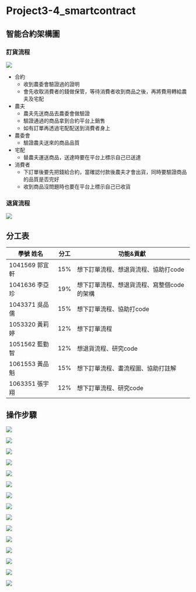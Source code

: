 # Project3-4_smartcontract

## 智能合約架構圖
### 訂貨流程
![](https://i.imgur.com/GXk5hL4.png)
* 合約
  * 收到農委會驗證過的證明
  * 會先收取消費者的錢做保管，等待消費者收到商品之後，再將費用轉給農夫及宅配
* 農夫
  * 農夫先送商品去農委會做驗證
  * 驗證通過的商品拿到合約平台上銷售
  * 如有訂單再透過宅配配送到消費者身上
* 農委會
  * 驗證農夫送來的商品品質
* 宅配
  * 替農夫運送商品，送達時要在平台上標示自己已送達
* 消費者
  * 下訂單後要先把錢給合約，當確認付款後農夫才會出貨，同時要驗證商品的品質是否完好
  * 收到商品沒問題時也要在平台上標示自己已收貨

### 退貨流程
![](https://i.imgur.com/xnOQmmo.png)

## 分工表

學號   姓名	   |	分工    |	功能&貢獻
| -------------- | ------ | ------------------------- |
1041569 郭宜軒	   |	15%	|	想下訂單流程、想退貨流程、協助打code
1041636 李亞珍	   |	19% |	想下訂單流程、想退貨流程、寫整個code的架構
1043371 吳品儒	   |	15%	|	想下訂單流程、協助打code
1053320 黃莉婷	   |	12%	|	想下訂單流程
1051562 藍勤智	   |	12%	|	想退貨流程、研究code
1061553 黃品魁	   |	15%	|	想下訂單流程、畫流程圖、協助打註解
1063351 張宇翔	   |	12%	|	想下訂單流程、研究code

## 操作步驟


![](https://i.imgur.com/N80pkLM.png)

![](https://i.imgur.com/r3qgtyR.png)

![](https://i.imgur.com/iCWrO6w.png)

![](https://i.imgur.com/ekZMscz.png)

![](https://i.imgur.com/uy5UORN.png)

![](https://i.imgur.com/Hhq3lf3.png)

![](https://i.imgur.com/oZcWTrB.png)

![](https://i.imgur.com/SBshTXL.png)

![](https://i.imgur.com/JPWc1y8.png)

![](https://i.imgur.com/cXWdr1O.png)

![](https://i.imgur.com/eMcvEjx.png)

![](https://i.imgur.com/FhD2g5I.png)

![](https://i.imgur.com/KHL82tq.png)

![](https://i.imgur.com/xH7PaQS.png)

![](https://i.imgur.com/EKb1YrR.png)
